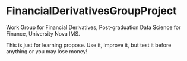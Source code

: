 # FinancialDerivativesGroupProject

Work Group for Financial Derivatives, Post-graduation Data Science for Finance, University Nova IMS.

This is just for learning propose. Use it, improve it, but test it before anything or you may lose money!

